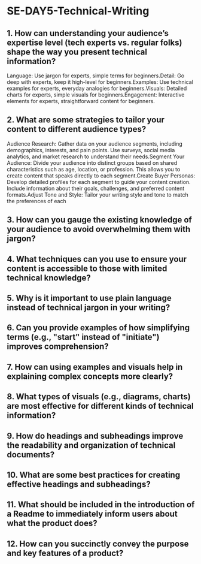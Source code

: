 # SE-DAY5-Technical-Writing
## 1. How can understanding your audience’s expertise level (tech experts vs. regular folks) shape the way you present technical information?
Language: Use jargon for experts, simple terms for beginners.Detail: Go deep with experts, keep it high-level for beginners.Examples: Use technical examples for experts, everyday analogies for beginners.Visuals: Detailed charts for experts, simple visuals for beginners.Engagement: Interactive elements for experts, straightforward content for beginners.
## 2. What are some strategies to tailor your content to different audience types?
Audience Research: Gather data on your audience segments, including demographics, interests, and pain points. Use surveys, social media analytics, and market research to understand their needs.Segment Your Audience: Divide your audience into distinct groups based on shared characteristics such as age, location, or profession. This allows you to create content that speaks directly to each segment.Create Buyer Personas: Develop detailed profiles for each segment to guide your content creation. Include information about their goals, challenges, and preferred content formats.Adjust Tone and Style: Tailor your writing style and tone to match the preferences of each
## 3. How can you gauge the existing knowledge of your audience to avoid overwhelming them with jargon?
## 4. What techniques can you use to ensure your content is accessible to those with limited technical knowledge?
## 5. Why is it important to use plain language instead of technical jargon in your writing?
## 6. Can you provide examples of how simplifying terms (e.g., "start" instead of "initiate") improves comprehension?
## 7. How can using examples and visuals help in explaining complex concepts more clearly?
## 8. What types of visuals (e.g., diagrams, charts) are most effective for different kinds of technical information?
## 9. How do headings and subheadings improve the readability and organization of technical documents?
## 10. What are some best practices for creating effective headings and subheadings?
## 11. What should be included in the introduction of a Readme to immediately inform users about what the product does?
## 12. How can you succinctly convey the purpose and key features of a product?
